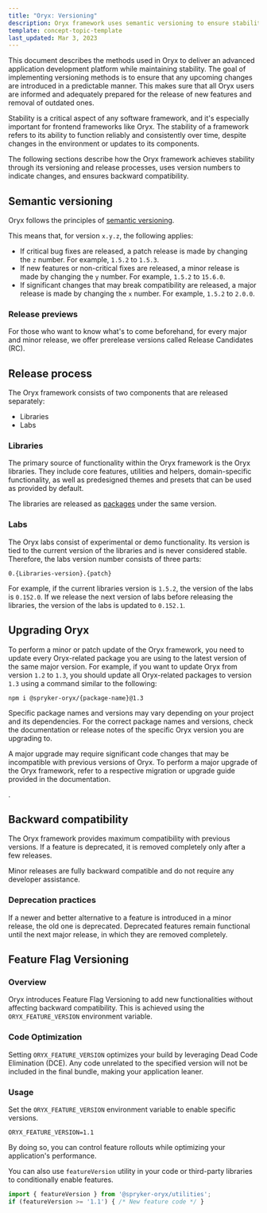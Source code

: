 ```yaml
---
title: "Oryx: Versioning"
description: Oryx framework uses semantic versioning to ensure stability
template: concept-topic-template
last_updated: Mar 3, 2023
---
```


This document describes the methods used in Oryx to deliver an advanced application development platform while maintaining stability. The goal of implementing versioning methods is to ensure that any upcoming changes are introduced in a predictable manner. This makes sure that all Oryx users are informed and adequately prepared for the release of new features and removal of outdated ones.

Stability is a critical aspect of any software framework, and it's especially important for frontend frameworks like Oryx. The stability of a framework refers to its ability to function reliably and consistently over time, despite changes in the environment or updates to its components.

The following sections describe how the Oryx framework achieves stability through its versioning and release processes, uses version numbers to indicate changes, and ensures backward compatibility.

## Semantic versioning

Oryx follows the principles of [semantic versioning](https://semver.org/).

This means that, for version `x.y.z`, the following applies:
- If critical bug fixes are released, a patch release is made by changing the `z` number. For example, `1.5.2` to `1.5.3`.
- If new features or non-critical fixes are released, a minor release is made by changing the `y` number. For example, `1.5.2` to `15.6.0`.
- If significant changes that may break compatibility are released, a major release is made by changing the `x` number. For example, `1.5.2` to `2.0.0`.

### Release previews

For those who want to know what's to come beforehand, for every major and minor release, we offer prerelease versions called Release Candidates (RC).

## Release process

The Oryx framework consists of two components that are released separately:
- Libraries
- Labs

### Libraries

The primary source of functionality within the Oryx framework is the Oryx libraries. They include core features, utilities and helpers, domain-specific functionality, as well as predesigned themes and presets that can be used as provided by default.

The libraries are released as [packages](https://www.npmjs.com/org/spryker-oryx) under the same version.

### Labs

The Oryx labs consist of experimental or demo functionality. Its version is tied to the current version of the libraries and is never considered stable. Therefore, the labs version number consists of three parts:

```
0.{Libraries-version}.{patch}
```

For example, if the current libraries version is `1.5.2`, the version of the labs is `0.152.0`. If we release the next version of labs before releasing the libraries, the version of the labs is updated to `0.152.1`.

## Upgrading Oryx

To perform a minor or patch update of the Oryx framework, you need to update every Oryx-related package you are using to the latest version of the same major version. For example, if you want to update Oryx from version `1.2` to `1.3`, you should update all Oryx-related packages to version `1.3` using a command similar to the following:
```
npm i @spryker-oryx/{package-name}@1.3
```

Specific package names and versions may vary depending on your project and its dependencies. For the correct package names and versions, check the documentation or release notes of the specific Oryx version you are upgrading to.

A major upgrade may require significant code changes that may be incompatible with previous versions of Oryx. To perform a major upgrade of the Oryx framework, refer to a respective migration or upgrade guide provided in the documentation.

<!--

## Public API

Oryx consists of a range of packages, applications, and tools. To avoid inadvertent use of private APIs and get a clear understanding of what's included or excluded from the private API, see public API](//TODO: add link)-->.

## Backward compatibility

The Oryx framework provides maximum compatibility with previous versions. If a feature is deprecated, it is removed completely only after a few releases.

Minor releases are fully backward compatible and do not require any developer assistance.

### Deprecation practices

If a newer and better alternative to a feature is introduced in a minor release, the old one is deprecated. Deprecated features remain functional until the next major release, in which they are removed completely.

## Feature Flag Versioning

### Overview

Oryx introduces Feature Flag Versioning to add new functionalities without affecting backward compatibility. This is achieved using the `ORYX_FEATURE_VERSION` environment variable.

### Code Optimization

Setting `ORYX_FEATURE_VERSION` optimizes your build by leveraging Dead Code Elimination (DCE). Any code unrelated to the specified version will not be included in the final bundle, making your application leaner.

### Usage

Set the `ORYX_FEATURE_VERSION` environment variable to enable specific versions.

```
ORYX_FEATURE_VERSION=1.1
```

By doing so, you can control feature rollouts while optimizing your application's performance.

You can also use `featureVersion` utility in your code or third-party libraries to conditionally enable features.

```typescript
import { featureVersion } from '@spryker-oryx/utilities';
if (featureVersion >= '1.1') { /* New feature code */ }
```
